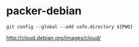 # packer-debian

```
git config --global --add safe.directory ${PWD}
```

<http://cloud.debian.org/images/cloud/>
